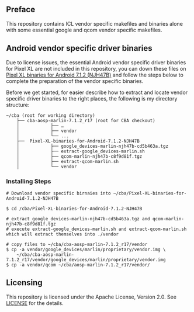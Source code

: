 ## Preface

This repository contains ICL vendor specific makefiles and binaries alone with some essential google and qcom vendor specific makefiles.

## Android vendor specific driver binaries

Due to license issues, the essential Android vendor specific driver binaries for Pixel XL are not included in this repository, you can down these files on [Pixel XL binaries for Android 7.1.2 \(NJH47B\)](https://developers.google.com/android/drivers#marlinnjh47b) and follow the steps below to complete the preparation of the vendor specific binaries.

Before we get started, for easier describe how to extract and locate vendor specific driver binaries to the right places, the following is my directory structure:

```shell
~/cba (root for working directory)
    ├── cba-aosp-marlin-7.1.2_r17 (root for CBA checkout)
    │            ├── …
    │            ├── vendor
    │            └── ...
    ├──  Pixel-XL-binaries-for-Android-7.1.2-NJH47B
    │            ├── google_devices-marlin-njh47b-cd5b463a.tgz
    │            ├── extract-google_devices-marlin.sh
    │            ├── qcom-marlin-njh47b-c8f9d81f.tgz
    │            ├── extract-qcom-marlin.sh
    │            └── vendor
```

### Installing Steps
```shell
# Download vendor specific birnaies into ~/cba/Pixel-XL-binaries-for-Android-7.1.2-NJH47B

$ cd /cba/Pixel-XL-binaries-for-Android-7.1.2-NJH47B

# extract google_devices-marlin-njh47b-cd5b463a.tgz and qcom-marlin-njh47b-c8f9d81f.tgz
# execute extract-google_devices-marlin.sh and extract-qcom-marlin.sh which will extract themselves into ./vendor

# copy files to ~/cba/cba-aosp-marlin-7.1.2_r17/vendor
$ cp -a vendor/google_devices/marlin/proprietary/vendor.img \
    ~/cba/cba-aosp-marlin-7.1.2_r17/vendor/google_devices/marlin/proprietary/vendor.img
$ cp -a vendor/qcom ~/cba/aosp-marlin-7.1.2_r17/vendor/
```

## Licensing

This repository is licensed under the Apache License, Version 2.0. See [LICENSE](https://github.com/clondroid/android_vendor_marlin_7/blob/master/LICENSE) for the details.
